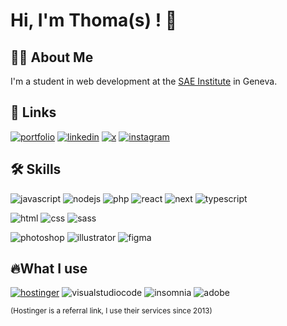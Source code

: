 # Hi, I'm Thoma(s) ! 👋


## 👨🏽 About Me
I'm a student in web development at the [SAE Institute](https://sae.swiss) in Geneva.
## 🔗 Links
[![portfolio](https://img.shields.io/badge/thbo.ch-5450ff?style=for-the-badge&logo=ko-fi&logoColor=white)](https://thbo.ch/)
[![linkedin](https://img.shields.io/badge/thomas_boehi-0A66C2?style=for-the-badge&logo=linkedin&logoColor=white)](https://www.linkedin.com/in/thomas-boehi-326781266/)
[![x](https://img.shields.io/badge/thboehi-f2f4f3?style=for-the-badge&logo=x&logoColor=black)](https://x.com/thboehi) 
[![instagram](https://img.shields.io/badge/thboehi-c72785?style=for-the-badge&logo=instagram&logoColor=white)](https://www.instagram.com/thboehi/)


## 🛠 Skills
![javascript](https://img.shields.io/badge/js-000?style=for-the-badge&logo=javascript&logoColor=white)
![nodejs](https://img.shields.io/badge/nodejs-000?style=for-the-badge&logo=node.js&logoColor=white)
![php](https://img.shields.io/badge/php-000?style=for-the-badge&logo=php&logoColor=white)
![react](https://img.shields.io/badge/react-000?style=for-the-badge&logo=react&logoColor=white)
![next](https://img.shields.io/badge/next.js-000?style=for-the-badge&logo=next.js&logoColor=white)
![typescript](https://img.shields.io/badge/typescript-000?style=for-the-badge&logo=typescript&logoColor=white)


![html](https://img.shields.io/badge/html-000?style=for-the-badge&logo=html5&logoColor=white)
![css](https://img.shields.io/badge/css-000?style=for-the-badge&logo=css3&logoColor=white)
![sass](https://img.shields.io/badge/sass-000?style=for-the-badge&logo=sass&logoColor=white)

![photoshop](https://img.shields.io/badge/photoshop-000?style=for-the-badge&logo=adobephotoshop&logoColor=white)
![illustrator](https://img.shields.io/badge/illustrator-000?style=for-the-badge&logo=adobeillustrator&logoColor=white)
![figma](https://img.shields.io/badge/figma-000?style=for-the-badge&logo=figma&logoColor=white)

## 🔥What I use
[![hostinger](https://img.shields.io/badge/hostinger-673be6?style=for-the-badge&logo=hostinger&logoColor=white)](https://hostinger.fr?REFERRALCODE=1THOMA23)
![visualstudiocode](https://img.shields.io/badge/vs_code-007ACC?style=for-the-badge&logo=visualstudiocode&logoColor=white)
![insomnia](https://img.shields.io/badge/insomnia-4000BF?style=for-the-badge&logo=insomnia&logoColor=white)
![adobe](https://img.shields.io/badge/adobe-FF0000?style=for-the-badge&logo=adobe&logoColor=white)

<small>(Hostinger is a referral link, I use their services since 2013)</small>
